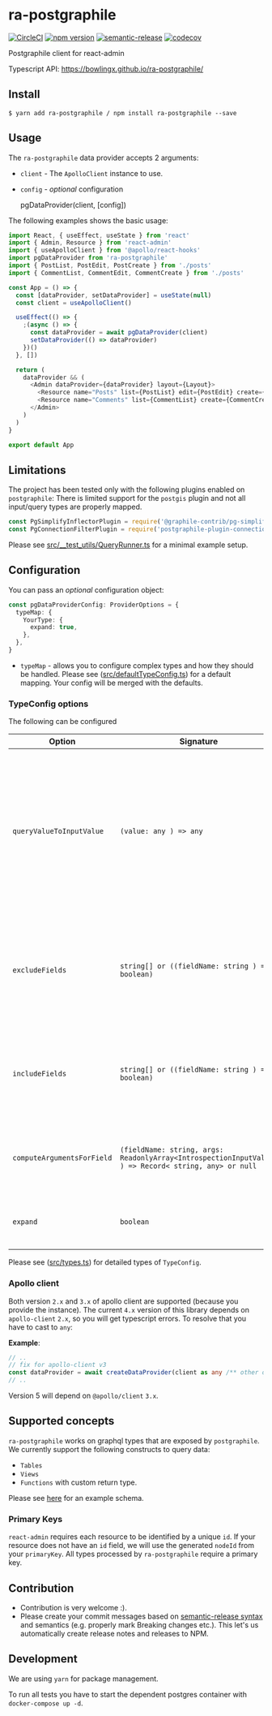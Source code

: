 # ra-postgraphile

[![CircleCI](https://circleci.com/gh/BowlingX/ra-postgraphile.svg?style=svg)](https://circleci.com/gh/BowlingX/ra-postgraphile)
[![npm version](https://badge.fury.io/js/ra-postgraphile.svg)](https://badge.fury.io/js/ra-postgraphile)
[![semantic-release](https://img.shields.io/badge/%20%20%F0%9F%93%A6%F0%9F%9A%80-semantic--release-e10079.svg)](https://github.com/semantic-release/semantic-release)
[![codecov](https://codecov.io/gh/BowlingX/ra-postgraphile/branch/master/graph/badge.svg)](https://codecov.io/gh/BowlingX/ra-postgraphile)

Postgraphile client for react-admin

Typescript API: https://bowlingx.github.io/ra-postgraphile/

## Install

    $ yarn add ra-postgraphile / npm install ra-postgraphile --save

## Usage

The `ra-postgraphile` data provider accepts 2 arguments:

- `client` - The `ApolloClient` instance to use.

- `config` - _optional_ configuration

  pgDataProvider(client, [config])

The following examples shows the basic usage:

```js
import React, { useEffect, useState } from 'react'
import { Admin, Resource } from 'react-admin'
import { useApolloClient } from '@apollo/react-hooks'
import pgDataProvider from 'ra-postgraphile'
import { PostList, PostEdit, PostCreate } from './posts'
import { CommentList, CommentEdit, CommentCreate } from './posts'

const App = () => {
  const [dataProvider, setDataProvider] = useState(null)
  const client = useApolloClient()

  useEffect(() => {
    ;(async () => {
      const dataProvider = await pgDataProvider(client)
      setDataProvider(() => dataProvider)
    })()
  }, [])

  return (
    dataProvider && (
      <Admin dataProvider={dataProvider} layout={Layout}>
        <Resource name="Posts" list={PostList} edit={PostEdit} create={PostCreate} />
        <Resource name="Comments" list={CommentList} create={CommentCreate} edit={CommentEdit} />
      </Admin>
    )
  )
}

export default App
```

## Limitations

The project has been tested only with the following plugins enabled on `postgraphile`:
There is limited support for the `postgis` plugin and not all input/query types are properly mapped.

```js
const PgSimplifyInflectorPlugin = require('@graphile-contrib/pg-simplify-inflector')
const PgConnectionFilterPlugin = require('postgraphile-plugin-connection-filter')
```

Please see [src/\_\_test_utils/QueryRunner.ts](src/__test_utils/QueryRunner.ts) for a minimal example setup.

## Configuration

You can pass an _optional_ configuration object:

```ts
const pgDataProviderConfig: ProviderOptions = {
  typeMap: {
    YourType: {
      expand: true,
    },
  },
}
```

- `typeMap` - allows you to configure complex types and how they should be handled.
  Please see ([src/defaultTypeConfig.ts](src/defaultTypeConfig.ts)) for a default mapping.
  Your config will be merged with the defaults.

### TypeConfig options

The following can be configured

| Option                     | Signature                                                                                            | Description                                                                                                                                           |
| -------------------------- | ---------------------------------------------------------------------------------------------------- | ----------------------------------------------------------------------------------------------------------------------------------------------------- |
| `queryValueToInputValue`   | `(value: any ) => any`                                                                               | Allows you to map the value if used as an input type for mutations. Some values might not convert 1:1 if returned from the query and used as an input |
| `excludeFields`            | `string[] or ((fieldName: string ) => boolean)`                                                      | Allows you to exclude certain fields, either by passing an array (e.g. `['field1', 'field2']`) or a function                                          |
| `includeFields`            | `string[] or ((fieldName: string ) => boolean)`                                                      | Same as exclude fields, but if provided will let you dynamically decide if a field is queried.                                                        |
| `computeArgumentsForField` | `(fieldName: string, args: ReadonlyArray<IntrospectionInputValue> ) => Record< string, any> or null` | Allows you to dynamically provide arguments for a given field                                                                                         |
| `expand`                   | `boolean`                                                                                            | If true, will expand this type and query subfields                                                                                                    |

Please see ([src/types.ts](src/types.ts)) for detailed types of `TypeConfig`.

### Apollo client

Both version `2.x` and `3.x` of apollo client are supported (because you provide the instance).
The current `4.x` version of this library depends on `apollo-client` `2.x`, so
you will get typescript errors. To resolve that you have to cast to `any`:

**Example**:

```ts
// ..
// fix for apollo-client v3
const dataProvider = await createDataProvider(client as any /** other options **/)
// ..
```

Version 5 will depend on `@apollo/client` `3.x`.

## Supported concepts

`ra-postgraphile` works on graphql types that are exposed by `postgraphile`.
We currently support the following constructs to query data:

- `Tables`
- `Views`
- `Functions` with custom return type.

Please see [here](migrations/committed/000001.sql) for an example schema.

### Primary Keys

`react-admin` requires each resource to be identified by a unique `id`. If your resource does not have an `id` field,
we will use the generated `nodeId` from your `primaryKey`. All types processed by `ra-postgraphile` require a primary key.

## Contribution

- Contribution is very welcome :).
- Please create your commit messages based on [semantic-release syntax](https://github.com/semantic-release/semantic-release#how-does-it-work) and semantics (e.g. properly mark Breaking changes etc.).
  This let's us automatically create release notes and releases to NPM.

## Development

We are using `yarn` for package management.

To run all tests you have to start the dependent postgres container with `docker-compose up -d`.
